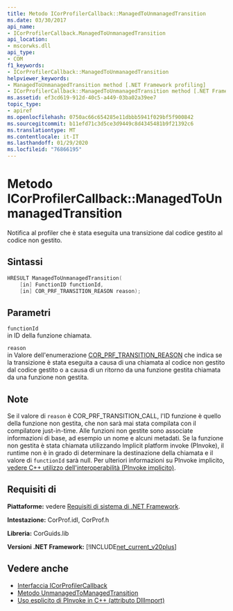 ```yaml
---
title: Metodo ICorProfilerCallback::ManagedToUnmanagedTransition
ms.date: 03/30/2017
api_name:
- ICorProfilerCallback.ManagedToUnmanagedTransition
api_location:
- mscorwks.dll
api_type:
- COM
f1_keywords:
- ICorProfilerCallback::ManagedToUnmanagedTransition
helpviewer_keywords:
- ManagedToUnmanagedTransition method [.NET Framework profiling]
- ICorProfilerCallback::ManagedToUnmanagedTransition method [.NET Framework profiling]
ms.assetid: ef3cd619-912d-40c5-a449-03ba02a39ee7
topic_type:
- apiref
ms.openlocfilehash: 0750ac66c654285e11dbbb5941f029bf5f900842
ms.sourcegitcommit: b11efd71c3d5ce3d9449c8d4345481b9f21392c6
ms.translationtype: MT
ms.contentlocale: it-IT
ms.lasthandoff: 01/29/2020
ms.locfileid: "76866195"
---
```

# <a name="icorprofilercallbackmanagedtounmanagedtransition-method"></a>Metodo ICorProfilerCallback::ManagedToUnmanagedTransition
Notifica al profiler che è stata eseguita una transizione dal codice gestito al codice non gestito.  
  
## <a name="syntax"></a>Sintassi  
  
```cpp  
HRESULT ManagedToUnmanagedTransition(  
    [in] FunctionID functionId,  
    [in] COR_PRF_TRANSITION_REASON reason);  
```  
  
## <a name="parameters"></a>Parametri  
 `functionId`  
 in ID della funzione chiamata.  
  
 `reason`  
 in Valore dell'enumerazione [COR_PRF_TRANSITION_REASON](cor-prf-transition-reason-enumeration.md) che indica se la transizione è stata eseguita a causa di una chiamata al codice non gestito dal codice gestito o a causa di un ritorno da una funzione gestita chiamata da una funzione non gestita.  
  
## <a name="remarks"></a>Note  
 Se il valore di `reason` è COR_PRF_TRANSITION_CALL, l'ID funzione è quello della funzione non gestita, che non sarà mai stata compilata con il compilatore just-in-time. Alle funzioni non gestite sono associate informazioni di base, ad esempio un nome e alcuni metadati. Se la funzione non gestita è stata chiamata utilizzando Implicit platform invoke (PInvoke), il runtime non è in grado di determinare la destinazione della chiamata e il valore di `functionId` sarà null. Per ulteriori informazioni su PInvoke implicito, [vedere C++ utilizzo dell'interoperabilità (PInvoke implicito)](/cpp/dotnet/using-cpp-interop-implicit-pinvoke).  
  
## <a name="requirements"></a>Requisiti di  
 **Piattaforme:** vedere [Requisiti di sistema di .NET Framework](../../../../docs/framework/get-started/system-requirements.md).  
  
 **Intestazione:** CorProf.idl, CorProf.h  
  
 **Libreria:** CorGuids.lib  
  
 **Versioni .NET Framework:** [!INCLUDE[net_current_v20plus](../../../../includes/net-current-v20plus-md.md)]  
  
## <a name="see-also"></a>Vedere anche

- [Interfaccia ICorProfilerCallback](icorprofilercallback-interface.md)
- [Metodo UnmanagedToManagedTransition](icorprofilercallback-unmanagedtomanagedtransition-method.md)
- [Uso esplicito di PInvoke in C++ (attributo DllImport)](/cpp/dotnet/using-explicit-pinvoke-in-cpp-dllimport-attribute)
